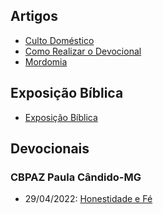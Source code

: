 ## Artigos
- [Culto Doméstico](./artigos/culto-domestico.md)
- [Como Realizar o Devocional](./artigos/como-realizar-o-devocional.md)
- [Mordomia](./artigos/mordomia.md)

## Exposição Bíblica

- [Exposição Bíblica](./exposicao-biblica)

## Devocionais

### CBPAZ Paula Cândido-MG

- 29/04/2022: [Honestidade e Fé](./devocionais/cbpaz-paula-candido/2022/0429-honestidade-e-fe.md)
